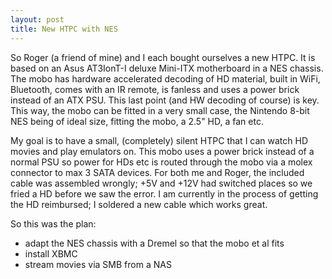 ```yaml
---
layout: post
title: New HTPC with NES
---
```


So Roger (a friend of mine) and I each bought ourselves a new HTPC. It is based on an Asus AT3IonT-I deluxe Mini-ITX motherboard in a NES chassis. The mobo has hardware accelerated decoding of HD material, built in WiFi, Bluetooth, comes with an IR remote, is fanless and uses a power brick instead of an ATX PSU. This last point (and HW decoding of course) is key. This way, the mobo can be fitted in a very small case, the Nintendo 8-bit NES being of ideal size, fitting the mobo, a 2.5\" HD, a fan etc.

My goal is to have a small, (completely) silent HTPC that I can watch HD movies and play emulators on. This mobo uses a power brick instead of a normal PSU so power for HDs etc is routed through the mobo via a molex connector to max 3 SATA devices. For both me and Roger, the included cable was assembled wrongly; +5V and +12V had switched places so we fried a HD before we saw the error. I am currently in the process of getting the HD reimbursed; I soldered a new cable which works great.

So this was the plan:
* adapt the NES chassis with a Dremel so that the mobo et al fits
* install XBMC
* stream movies via SMB from a NAS